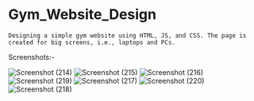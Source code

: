 # Gym_Website_Design
    Designing a simple gym website using HTML, JS, and CSS. The page is created for big screens, i.e., laptops and PCs.




Screenshots:-

![Screenshot (214)](https://github.com/subhrangshu9/Gym_Website_Design/assets/74654165/4522ffdf-100d-4709-8b31-3d703980a8ad)
![Screenshot (215)](https://github.com/subhrangshu9/Gym_Website_Design/assets/74654165/b6e59eed-4ad9-4677-8b7a-eac8a6e4e654)
![Screenshot (216)](https://github.com/subhrangshu9/Gym_Website_Design/assets/74654165/60b9a8d1-22e7-44d4-a1d0-86696eb27171)
![Screenshot (219)](https://github.com/subhrangshu9/Gym_Website_Design/assets/74654165/d04a60f2-438a-4533-9dfb-5555849a01a8)
![Screenshot (217)](https://github.com/subhrangshu9/Gym_Website_Design/assets/74654165/62e0e9db-81f5-45a3-82a5-0d5b7640a91e)
![Screenshot (220)](https://github.com/subhrangshu9/Gym_Website_Design/assets/74654165/71e832b9-e298-4c4d-8971-87aa548bc2fc)
![Screenshot (218)](https://github.com/subhrangshu9/Gym_Website_Design/assets/74654165/7958a720-353e-4be4-aa0b-4a4bc9a20f28)
